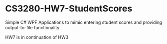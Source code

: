# CS3280-HW7-StudentScores

Simple C# WPF Applications to mimic entering student scores and
providing output-to-file functionality

HW7 is in continuation of HW3
